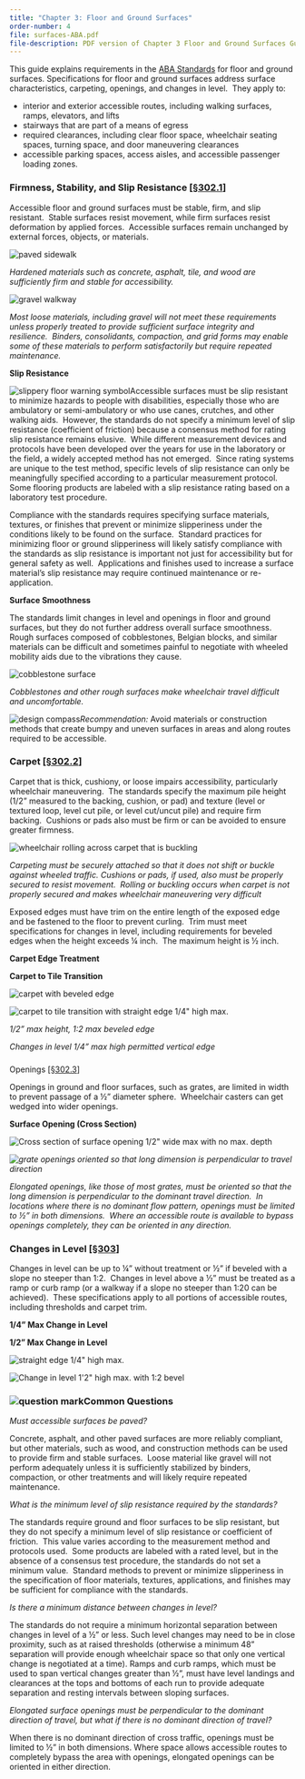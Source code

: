 ```yaml
---
title: "Chapter 3: Floor and Ground Surfaces"
order-number: 4
file: surfaces-ABA.pdf
file-description: PDF version of Chapter 3 Floor and Ground Surfaces Guide
---
```

This guide explains requirements in the [ABA Standards](/guidelines-and-standards/buildings-and-sites/about-the-aba-standards/aba-standards) for floor and ground surfaces. Specifications for floor and ground surfaces address surface characteristics, carpeting, openings, and changes in level.  They apply to:

-   interior and exterior accessible routes, including walking surfaces, ramps, elevators, and lifts
-   stairways that are part of a means of egress
-   required clearances, including clear floor space, wheelchair seating spaces, turning space, and door maneuvering clearances
-   accessible parking spaces, access aisles, and accessible passenger loading zones.

### Firmness, Stability, and Slip Resistance \[[§302.1](/guidelines-and-standards/buildings-and-sites/about-the-aba-standards/aba-standards/chapter-3-building-blocks#302%20Floor%20or%20Ground%20Surfaces)\]

Accessible floor and ground surfaces must be stable, firm, and slip resistant.  Stable surfaces resist movement, while firm surfaces resist deformation by applied forces.  Accessible surfaces remain unchanged by external forces, objects, or materials.

![paved sidewalk](/images/guidelines_standards/Buildings_Sites/guides/chapter3/3gf2.jpg)

_Hardened materials such as concrete, asphalt, tile, and wood are sufficiently firm and stable for accessibility._

![gravel walkway](/images/guidelines_standards/Buildings_Sites/guides/chapter3/3gf3.jpg)

_Most loose materials, including gravel will not meet these requirements unless properly treated to provide sufficient surface integrity and resilience.  Binders, consolidants, compaction, and grid forms may enable some of these materials to perform satisfactorily but require repeated maintenance._

**Slip Resistance**

![slippery floor warning symbol](/images/guidelines_standards/Buildings_Sites/guides/chapter3/3gf4.jpg)Accessible surfaces must be slip resistant to minimize hazards to people with disabilities, especially those who are ambulatory or semi-ambulatory or who use canes, crutches, and other walking aids.  However, the standards do not specify a minimum level of slip resistance (coefficient of friction) because a consensus method for rating slip resistance remains elusive.  While different measurement devices and protocols have been developed over the years for use in the laboratory or the field, a widely accepted method has not emerged.  Since rating systems are unique to the test method, specific levels of slip resistance can only be meaningfully specified according to a particular measurement protocol.  Some flooring products are labeled with a slip resistance rating based on a laboratory test procedure.

Compliance with the standards requires specifying surface materials, textures, or finishes that prevent or minimize slipperiness under the conditions likely to be found on the surface.  Standard practices for minimizing floor or ground slipperiness will likely satisfy compliance with the standards as slip resistance is important not just for accessibility but for general safety as well.  Applications and finishes used to increase a surface material’s slip resistance may require continued maintenance or re-application. 

**Surface Smoothness**

The standards limit changes in level and openings in floor and ground surfaces, but they do not further address overall surface smoothness.  Rough surfaces composed of cobblestones, Belgian blocks, and similar materials can be difficult and sometimes painful to negotiate with wheeled mobility aids due to the vibrations they cause. 

![cobblestone surface](/images/guidelines_standards/Buildings_Sites/guides/chapter3/3gf5.jpg)

_Cobblestones and other rough surfaces make wheelchair travel difficult and uncomfortable._

![design compass](/images/guidelines_standards/Buildings_Sites/guides/compass.jpg)_Recommendation:_ Avoid materials or construction methods that create bumpy and uneven surfaces in areas and along routes required to be accessible.

### Carpet \[[§302.2](/guidelines-and-standards/buildings-and-sites/about-the-aba-standards/aba-standards/chapter-3-building-blocks#302%20Floor%20or%20Ground%20Surfaces)\]

Carpet that is thick, cushiony, or loose impairs accessibility, particularly wheelchair maneuvering.  The standards specify the maximum pile height (1/2” measured to the backing, cushion, or pad) and texture (level or textured loop, level cut pile, or level cut/uncut pile) and require firm backing.  Cushions or pads also must be firm or can be avoided to ensure greater firmness. 

![wheelchair rolling across carpet that is buckling](/images/guidelines_standards/Buildings_Sites/guides/chapter3/3gf6.jpg)

_Carpeting must be securely attached so that it does not shift or buckle against wheeled traffic. Cushions or pads, if used, also must be properly secured to resist movement.  Rolling or buckling occurs when carpet is not properly secured and makes wheelchair maneuvering very difficult_

  
Exposed edges must have trim on the entire length of the exposed edge and be fastened to the floor to prevent curling.  Trim must meet specifications for changes in level, including requirements for beveled edges when the height exceeds ¼ inch.  The maximum height is ½ inch. 

**Carpet Edge Treatment**

**Carpet to Tile Transition**

![carpet with beveled edge ](/images/guidelines_standards/Buildings_Sites/guides/chapter3/3gf7.jpg)

![carpet to tile transition with straight edge 1/4" high max.](/images/guidelines_standards/Buildings_Sites/guides/chapter3/3gf8.jpg)

_1/2” max height, 1:2 max beveled edge_

_Changes in level 1/4” max high permitted vertical edge_  

###   
Openings \[[§302.3](/guidelines-and-standards/buildings-and-sites/about-the-aba-standards/aba-standards/chapter-3-building-blocks#302%20Floor%20or%20Ground%20Surfaces)\]

Openings in ground and floor surfaces, such as grates, are limited in width to prevent passage of a ½” diameter sphere.  Wheelchair casters can get wedged into wider openings. 

**Surface Opening (Cross Section)**

![Cross section of surface opening 1/2" wide max with no max. depth](/images/guidelines_standards/Buildings_Sites/guides/chapter3/3gf9.jpg)

_![grate openings oriented so that long dimension is perpendicular to travel direction](/images/guidelines_standards/Buildings_Sites/guides/chapter3/3gf10.jpg)_

_Elongated openings, like those of most grates, must be oriented so that the long dimension is perpendicular to the dominant travel direction.  In locations where there is no dominant flow pattern, openings must be limited to ½” in both dimensions.  Where an accessible route is available to bypass openings completely, they can be oriented in any direction._ 

### Changes in Level \[[§303](/guidelines-and-standards/buildings-and-sites/about-the-aba-standards/aba-standards/chapter-3-building-blocks#303%20Changes%20in%20Level)\]

Changes in level can be up to ¼” without treatment or ½” if beveled with a slope no steeper than 1:2.  Changes in level above a ½” must be treated as a ramp or curb ramp (or a walkway if a slope no steeper than 1:20 can be achieved).  These specifications apply to all portions of accessible routes, including thresholds and carpet trim.

**1/4” Max Change in Level**

**1/2” Max Change in Level**

![straight edge 1/4" high max.](/images/guidelines_standards/Buildings_Sites/guides/chapter3/3gf11.jpg)

![Change in level 1'2" high max. with 1:2 bevel](/images/guidelines_standards/Buildings_Sites/guides/chapter3/3gf12.jpg)

### ![question mark](/images/guidelines_standards/Buildings_Sites/guides/ques.jpg)Common Questions

_Must accessible surfaces be paved?_

Concrete, asphalt, and other paved surfaces are more reliably compliant, but other materials, such as wood, and construction methods can be used to provide firm and stable surfaces.  Loose material like gravel will not perform adequately unless it is sufficiently stabilized by binders, compaction, or other treatments and will likely require repeated maintenance.  

_What is the minimum level of slip resistance required by the standards?_

The standards require ground and floor surfaces to be slip resistant, but they do not specify a minimum level of slip resistance or coefficient of friction.  This value varies according to the measurement method and protocols used.  Some products are labeled with a rated level, but in the absence of a consensus test procedure, the standards do not set a minimum value.  Standard methods to prevent or minimize slipperiness in the specification of floor materials, textures, applications, and finishes may be sufficient for compliance with the standards. 

_Is there a minimum distance between changes in level?_

The standards do not require a minimum horizontal separation between changes in level of a ½” or less. Such level changes may need to be in close proximity, such as at raised thresholds (otherwise a minimum 48” separation will provide enough wheelchair space so that only one vertical change is negotiated at a time). Ramps and curb ramps, which must be used to span vertical changes greater than ½”, must have level landings and clearances at the tops and bottoms of each run to provide adequate separation and resting intervals between sloping surfaces. 

_Elongated surface openings must be perpendicular to the dominant direction of travel, but what if there is no dominant direction of travel?_

When there is no dominant direction of cross traffic, openings must be limited to ½” in both dimensions. Where space allows accessible routes to completely bypass the area with openings, elongated openings can be oriented in either direction.
